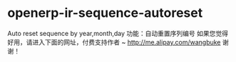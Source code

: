 openerp-ir-sequence-autoreset
=============================

  Auto reset sequence by year,month,day  功能：自动重置序列编号  如果您觉得好用，请进入下面的网址，付费支持作者 ~  http://me.alipay.com/wangbuke  谢谢！
